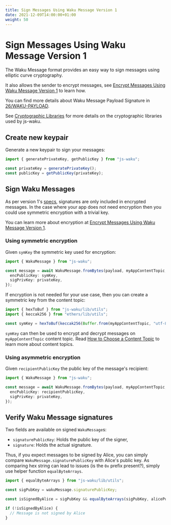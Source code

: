 ```yaml
---
title: Sign Messages Using Waku Message Version 1
date: 2021-12-09T14:00:00+01:00
weight: 50
---
```


# Sign Messages Using Waku Message Version 1

The Waku Message format provides an easy way to sign messages using elliptic curve cryptography.

It also allows the sender to encrypt messages,
see [Encrypt Messages Using Waku Message Version 1](/docs/guides/04_encrypt_messages_version_1/) to learn how.

You can find more details about Waku Message Payload Signature in [26/WAKU-PAYLOAD](https://rfc.vac.dev/spec/26/).

See [Cryptographic Libraries](/docs/crypto_libraries/) for more details on the cryptographic libraries used by js-waku.

## Create new keypair

Generate a new keypair to sign your messages:

```ts
import { generatePrivateKey, getPublicKey } from "js-waku";

const privateKey = generatePrivateKey();
const publicKey = getPublicKey(privateKey);
```

## Sign Waku Messages

As per version 1's [specs](https://rfc.vac.dev/spec/26/), signatures are only included in encrypted messages.
In the case where your app does not need encryption then you could use symmetric encryption with a trivial key.

You can learn more about encryption at [Encrypt Messages Using Waku Message Version 1](/docs/guides/04_encrypt_messages_version_1/).

### Using symmetric encryption

Given `symKey` the symmetric key used for encryption:

```ts
import { WakuMessage } from "js-waku";

const message = await WakuMessage.fromBytes(payload, myAppContentTopic, {
  encPublicKey: symKey,
  sigPrivKey: privateKey,
});
```

If encryption is not needed for your use case,
then you can create a symmetric key from the content topic:

```ts
import { hexToBuf } from "js-waku/lib/utils";
import { keccak256 } from "ethers/lib/utils";

const symKey = hexToBuf(keccak256(Buffer.from(myAppContentTopic, "utf-8")));
```

`symKey` can then be used to encrypt and decrypt messages on `myAppContentTopic` content topic.
Read [How to Choose a Content Topic](/docs/guides/01_choose_content_topic/) to learn more about content topics.

### Using asymmetric encryption

Given `recipientPublicKey` the public key of the message's recipient:

```ts
import { WakuMessage } from "js-waku";

const message = await WakuMessage.fromBytes(payload, myAppContentTopic, {
  encPublicKey: recipientPublicKey,
  sigPrivKey: privateKey,
});
```

## Verify Waku Message signatures

Two fields are available on signed `WakuMessage`s:

- `signaturePublicKey`: Holds the public key of the signer,
- `signature`: Holds the actual signature.

Thus, if you expect messages to be signed by Alice,
you can simply compare `WakuMessage.signaturePublicKey` with Alice's public key.
As comparing hex string can lead to issues (is the `0x` prefix present?),
simply use helper function `equalByteArrays`.

```ts
import { equalByteArrays } from "js-waku/lib/utils";

const sigPubKey = wakuMessage.signaturePublicKey;

const isSignedByAlice = sigPubKey && equalByteArrays(sigPubKey, alicePublicKey);

if (!isSignedByAlice) {
  // Message is not signed by Alice
}
```
